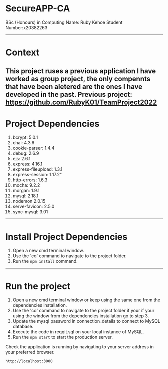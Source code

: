 # SecureAPP-CA
BSc (Honours) in Computing
Name: Ruby Kehoe
Student Number:x20382263


---

# Context
This project ruses a previous application I have worked as group project, the only compennts that have been aletered are the ones I have developed in the past.
Previous project: https://github.com/RubyK01/TeamProject2022
---

# Project Dependencies
1.  bcrypt: 5.0.1
2.  chai: 4.3.6
3. cookie-parser: 1.4.4
4. debug: 2.6.9
5. ejs: 2.6.1
6. express: 4.16.1
7. express-fileupload: 1.3.1
8. express-session: 1.17.2"
9. http-errors: 1.6.3
10. mocha: 9.2.2
11. morgan: 1.9.1
12. mysql: 2.18.1
13. nodemon 2.0.15
14. serve-favicon: 2.5.0
15. sync-mysql: 3.01

---

# Install Project Dependencies

1. Open a new cmd terminal window.
2. Use the 'cd' command to navigate to the project folder.
2. Run the `npm install` command.

---

# Run the project

1. Open a new cmd terminal window or keep using the same one from the dependencies installation.
2. Use the 'cd' command to navigate to the project folder if your if your using the window from the dependencies installation go to step 3.
3. Update the mysql password in connection_details to connect to MySQL database.
4. Execute the code in reqqit.sql on your local instance of MySQL.
5. Run the `npm start` to start the production server.

Check the application is running by navigating to your server address in
your preferred browser.
```sh
http://localhost:3000
```
